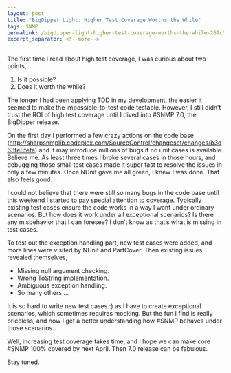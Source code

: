```yaml
---
layout: post
title: "BigDipper Light: Higher Test Coverage Worths the While"
tags: SNMP
permalink: /bigdipper-light-higher-test-coverage-worths-the-while-267c5d979e44
excerpt_separator: <!--more-->
---
```

The first time I read about high test coverage, I was curious about two points,

1. Is it possible?
1. Does it worth the while?

The longer I had been applying TDD in my development, the easier it seemed to make the impossible-to-test code testable. However, I still didn’t trust the ROI of high test coverage until I dived into #SNMP 7.0, the BigDipper release.
<!--more-->

On the first day I performed a few crazy actions on the code base (http://sharpsnmplib.codeplex.com/SourceControl/changeset/changes/b3d63fe8fefa) and it may introduce millions of bugs if no unit cases is available. Believe me. As least three times I broke several cases in those hours, and debugging those small test cases made it super fast to resolve the issues in only a few minutes. Once NUnit gave me all green, I knew I was done. That also feels good.

I could not believe that there were still so many bugs in the code base until this weekend I started to pay special attention to coverage. Typically existing test cases ensure the code works in a way I want under ordinary scenarios. But how does it work under all exceptional scenarios? Is there any misbehavior that I can foresee? I don’t know as that’s what is missing in test cases.

To test out the exception handling part, new test cases were added, and more lines were visited by NUnit and PartCover. Then existing issues revealed themselves,

* Missing null argument checking.
* Wrong ToString implementation.
* Ambiguous exception handling.
* So many others …

It is so hard to write new test cases :) as I have to create exceptional scenarios, which sometimes requires mocking. But the fun I find is really priceless, and now I get a better understanding how #SNMP behaves under those scenarios.

Well, increasing test coverage takes time, and I hope we can make core #SNMP 100% covered by next April. Then 7.0 release can be fabulous.

Stay tuned.
